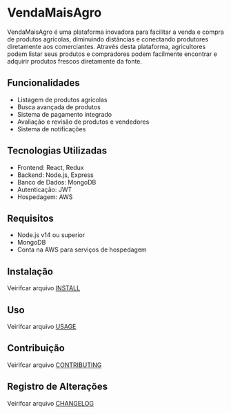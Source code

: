 # VendaMaisAgro

VendaMaisAgro é uma plataforma inovadora para facilitar a venda e compra de produtos agrícolas, diminuindo distãncias e conectando produtores diretamente aos comerciantes. Através desta plataforma, agricultores podem listar seus produtos e compradores podem facilmente encontrar e adquirir produtos frescos diretamente da fonte.

## Funcionalidades

- Listagem de produtos agrícolas
- Busca avançada de produtos
- Sistema de pagamento integrado
- Avaliação e revisão de produtos e vendedores
- Sistema de notificações

## Tecnologias Utilizadas

- Frontend: React, Redux
- Backend: Node.js, Express
- Banco de Dados: MongoDB
- Autenticação: JWT
- Hospedagem: AWS

## Requisitos

- Node.js v14 ou superior
- MongoDB
- Conta na AWS para serviços de hospedagem

## Instalação
Veirifcar arquivo [INSTALL](https://github.com/LeandroOliveirataz/VendaMaisAgro/blob/main/INSTALL.md)

## Uso
Veirifcar arquivo [USAGE](https://github.com/LeandroOliveirataz/VendaMaisAgro/blob/main/USAGE.md)

## Contribuição
Veirifcar arquivo [CONTRIBUTING](https://github.com/LeandroOliveirataz/VendaMaisAgro/blob/main/CONTRIBUTING.md)

## Registro de Alterações
Veirifcar arquivo [CHANGELOG](https://github.com/LeandroOliveirataz/VendaMaisAgro/blob/main/CHANGELOG.md)
